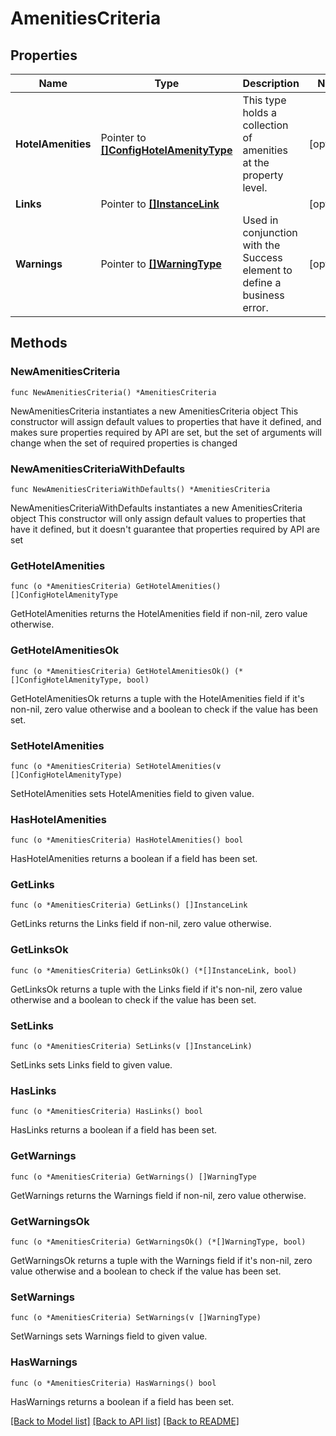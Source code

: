 # AmenitiesCriteria

## Properties

Name | Type | Description | Notes
------------ | ------------- | ------------- | -------------
**HotelAmenities** | Pointer to [**[]ConfigHotelAmenityType**](ConfigHotelAmenityType.md) | This type holds a collection of amenities at the property level. | [optional] 
**Links** | Pointer to [**[]InstanceLink**](InstanceLink.md) |  | [optional] 
**Warnings** | Pointer to [**[]WarningType**](WarningType.md) | Used in conjunction with the Success element to define a business error. | [optional] 

## Methods

### NewAmenitiesCriteria

`func NewAmenitiesCriteria() *AmenitiesCriteria`

NewAmenitiesCriteria instantiates a new AmenitiesCriteria object
This constructor will assign default values to properties that have it defined,
and makes sure properties required by API are set, but the set of arguments
will change when the set of required properties is changed

### NewAmenitiesCriteriaWithDefaults

`func NewAmenitiesCriteriaWithDefaults() *AmenitiesCriteria`

NewAmenitiesCriteriaWithDefaults instantiates a new AmenitiesCriteria object
This constructor will only assign default values to properties that have it defined,
but it doesn't guarantee that properties required by API are set

### GetHotelAmenities

`func (o *AmenitiesCriteria) GetHotelAmenities() []ConfigHotelAmenityType`

GetHotelAmenities returns the HotelAmenities field if non-nil, zero value otherwise.

### GetHotelAmenitiesOk

`func (o *AmenitiesCriteria) GetHotelAmenitiesOk() (*[]ConfigHotelAmenityType, bool)`

GetHotelAmenitiesOk returns a tuple with the HotelAmenities field if it's non-nil, zero value otherwise
and a boolean to check if the value has been set.

### SetHotelAmenities

`func (o *AmenitiesCriteria) SetHotelAmenities(v []ConfigHotelAmenityType)`

SetHotelAmenities sets HotelAmenities field to given value.

### HasHotelAmenities

`func (o *AmenitiesCriteria) HasHotelAmenities() bool`

HasHotelAmenities returns a boolean if a field has been set.

### GetLinks

`func (o *AmenitiesCriteria) GetLinks() []InstanceLink`

GetLinks returns the Links field if non-nil, zero value otherwise.

### GetLinksOk

`func (o *AmenitiesCriteria) GetLinksOk() (*[]InstanceLink, bool)`

GetLinksOk returns a tuple with the Links field if it's non-nil, zero value otherwise
and a boolean to check if the value has been set.

### SetLinks

`func (o *AmenitiesCriteria) SetLinks(v []InstanceLink)`

SetLinks sets Links field to given value.

### HasLinks

`func (o *AmenitiesCriteria) HasLinks() bool`

HasLinks returns a boolean if a field has been set.

### GetWarnings

`func (o *AmenitiesCriteria) GetWarnings() []WarningType`

GetWarnings returns the Warnings field if non-nil, zero value otherwise.

### GetWarningsOk

`func (o *AmenitiesCriteria) GetWarningsOk() (*[]WarningType, bool)`

GetWarningsOk returns a tuple with the Warnings field if it's non-nil, zero value otherwise
and a boolean to check if the value has been set.

### SetWarnings

`func (o *AmenitiesCriteria) SetWarnings(v []WarningType)`

SetWarnings sets Warnings field to given value.

### HasWarnings

`func (o *AmenitiesCriteria) HasWarnings() bool`

HasWarnings returns a boolean if a field has been set.


[[Back to Model list]](../README.md#documentation-for-models) [[Back to API list]](../README.md#documentation-for-api-endpoints) [[Back to README]](../README.md)


